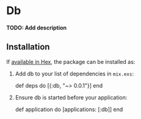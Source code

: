 # Db

**TODO: Add description**

## Installation

If [available in Hex](https://hex.pm/docs/publish), the package can be installed as:

  1. Add db to your list of dependencies in `mix.exs`:

        def deps do
          [{:db, "~> 0.0.1"}]
        end

  2. Ensure db is started before your application:

        def application do
          [applications: [:db]]
        end

